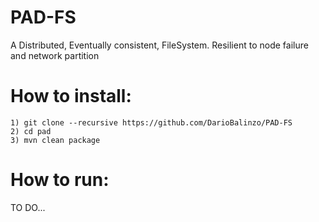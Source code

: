 # PAD-FS

A Distributed, Eventually consistent, FileSystem. Resilient to node failure and network partition


How to install:
===============

```
1) git clone --recursive https://github.com/DarioBalinzo/PAD-FS
2) cd pad
3) mvn clean package
```

How to run:
==========

TO DO...

